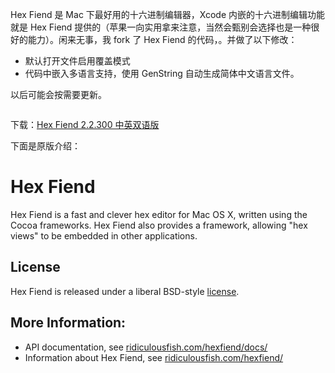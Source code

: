 
Hex Fiend 是 Mac 下最好用的十六进制编辑器，Xcode 内嵌的十六进制编辑功能就是 Hex Fiend 提供的（苹果一向实用拿来注意，当然会甄别会选择也是一种很好的能力）。闲来无事，我 fork 了 Hex Fiend 的代码，。并做了以下修改：

* 默认打开文件启用覆盖模式
* 代码中嵌入多语言支持，使用 GenString 自动生成简体中文语言文件。

以后可能会按需要更新。
 
[![]()](ttps://github.com/Yonsm/HexFiend/raw/master/HexFiend_CN.png)

下载：[Hex Fiend 2.2.300 中英双语版](https://github.com/Yonsm/HexFiend/raw/master/HexFiend_CN.zip)

<!-- more -->

下面是原版介绍：

# Hex Fiend
Hex Fiend is a fast and clever hex editor for Mac OS X, written using the Cocoa frameworks. Hex Fiend also provides a framework, allowing "hex views" to be embedded in other applications.

## License
Hex Fiend is released under a liberal BSD-style [license](./License.txt).

## More Information:
* API documentation, see [ridiculousfish.com/hexfiend/docs/](http://ridiculousfish.com/hexfiend/docs/)
* Information about Hex Fiend, see [ridiculousfish.com/hexfiend/](http://ridiculousfish.com/hexfiend/)
